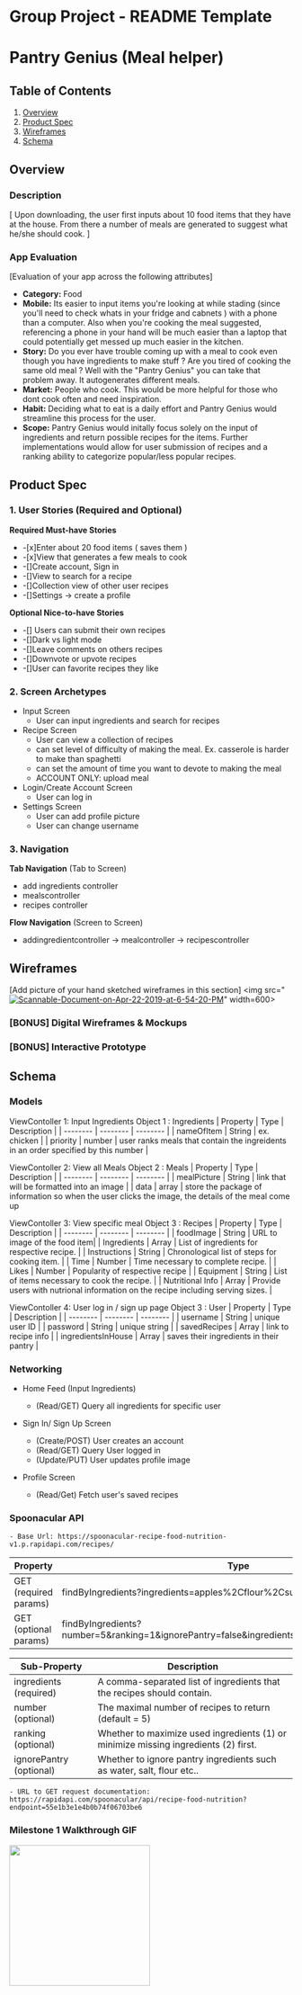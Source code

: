 Group Project - README Template
===

# Pantry Genius (Meal helper)

## Table of Contents
1. [Overview](#Overview)
1. [Product Spec](#Product-Spec)
1. [Wireframes](#Wireframes)
2. [Schema](#Schema)

## Overview
### Description
[ Upon downloading, the user first inputs about 10 food items that they have at the house.  From there a number of meals are generated to suggest what he/she should cook. ]

### App Evaluation
[Evaluation of your app across the following attributes]
- **Category:** Food
- **Mobile:**  Its easier to input items you're looking at while stading (since you'll need to check whats in your fridge and cabnets ) with a phone than a computer.  Also when you're cooking the meal suggested, referencing a phone in your hand will be much easier than a laptop that could potentially get messed up much easier in the kitchen.
- **Story:**  Do you ever have trouble coming up with a meal to cook even though you have ingredients to make stuff ?  Are you tired of cooking the same old meal ? Well with the "Pantry Genius" you can take that problem away.  It autogenerates different meals.
- **Market:** People who cook.  This would be more helpful for those who dont cook often and need inspiration.
- **Habit:** Deciding what to eat is a daily effort and Pantry Genius would streamline this process for the user. 
- **Scope:** Pantry Genius would initally focus solely on the input of ingredients and return possible recipes for the items. Further implementations would allow for user submission of recipes and a ranking ability to categorize popular/less popular recipes. 

## Product Spec

### 1. User Stories (Required and Optional)

**Required Must-have Stories**

* -[x]Enter about 20 food items  ( saves them )
* -[x]View that generates a few meals to cook
* -[]Create account, Sign in
* -[]View to search for a recipe
* -[]Collection view of other user recipes
* -[]Settings -> create a profile

**Optional Nice-to-have Stories**

* -[] Users can submit their own recipes
* -[]Dark vs light mode
* -[]Leave comments on others recipes
* -[]Downvote or upvote recipes
* -[]User can favorite recipes they like

### 2. Screen Archetypes

* Input Screen
    * User can input ingredients and search for recipes
* Recipe Screen
    * User can view a collection of recipes
    * can set level of difficulty of making the meal.  Ex.  casserole is harder to make than spaghetti  
    * can set the amount of time you want to devote to making the meal 
    * ACCOUNT ONLY: upload meal
* Login/Create Account Screen
    * User can log in
* Settings Screen
    * User can add profile picture
    * User can change username 


### 3. Navigation

**Tab Navigation** (Tab to Screen)

* add ingredients controller
* mealscontroller
* recipes controller

**Flow Navigation** (Screen to Screen)

* addingredientcontroller -> mealcontroller -> recipescontroller

## Wireframes
[Add picture of your hand sketched wireframes in this section]
<img src="<a href="https://ibb.co/Twc3MZ4"><img src="https://i.ibb.co/mRJW5m9/Scannable-Document-on-Apr-22-2019-at-6-54-20-PM.png" alt="Scannable-Document-on-Apr-22-2019-at-6-54-20-PM" border="0"></a>" width=600>

### [BONUS] Digital Wireframes & Mockups

### [BONUS] Interactive Prototype

## Schema 


### Models
ViewContoller 1: Input Ingredients 
Object 1 : Ingredients 
| Property | Type | Description |
| -------- | -------- | -------- |
| nameOfItem     | String     |  ex. chicken  |
| priority     | number     |  user ranks meals that contain the ingreidents in an order specified by this number  |


ViewContoller 2: View all Meals 
Object 2 : Meals
| Property | Type | Description |
| -------- | -------- | -------- |
| mealPicture     | String     |   link that will be formatted into an image   |
| data | array | store the package of information so when the user clicks the image, the details of the meal come up


ViewContoller 3: View specific meal
Object 3 : Recipes 
| Property | Type | Description |
| -------- | -------- | -------- |
| foodImage     | String   | URL to image of the food item| 
| Ingredients    | Array     | List of ingredients for respective recipe.         |
| Instructions     | String     | Chronological list of steps for cooking item.     |
| Time     | Number     | Time necessary to complete recipe.      |
| Likes     | Number     | Popularity of respective recipe      |
| Equipment     | String     | List of items necessary to cook the recipe.   |
| Nutritional Info     | Array     | Provide users with nutrional information on the recipe including serving sizes.     |


ViewContoller 4: User log in / sign up page
Object 3 : User
| Property | Type | Description |
| -------- | -------- | -------- |
| username     | String     |   unique user ID  |
| password | String | unique string |
| savedRecipes | Array | link to recipe info |
| ingredientsInHouse | Array | saves their ingredients in their pantry |



### Networking
- Home Feed (Input Ingredients)
    - (Read/GET) Query all ingredients for specific user

- Sign In/ Sign Up Screen
    - (Create/POST) User creates an account
    - (Read/GET) Query User logged in
    - (Update/PUT) User updates profile image
        
- Profile Screen
    - (Read/Get) Fetch user's saved recipes 

### Spoonacular API
    - Base Url: https://spoonacular-recipe-food-nutrition-v1.p.rapidapi.com/recipes/

| Property | Type     | 
| -------- | -------- | 
| GET (required params) | findByIngredients?ingredients=apples%2Cflour%2Csugar 
| GET (optional params)| findByIngredients?number=5&ranking=1&ignorePantry=false&ingredients=apples%2Cflour%2Csugar 

| Sub-Property | Description     | 
| -------- | -------- |
ingredients (required)| A comma-separated list of ingredients that the recipes should contain.
number (optional) | The maximal number of recipes to return (default = 5)
ranking (optional)  |  Whether to maximize used ingredients (1) or minimize missing ingredients (2) first.
ignorePantry (optional) | Whether to ignore pantry ingredients such as water, salt, flour etc..


    - URL to GET request documentation: https://rapidapi.com/spoonacular/api/recipe-food-nutrition?endpoint=55e1b3e1e4b0b74f06703be6
    
### Milestone 1 Walkthrough GIF
<img src="http://g.recordit.co/W1Oj2zNc9n.gif" width=250><br>
